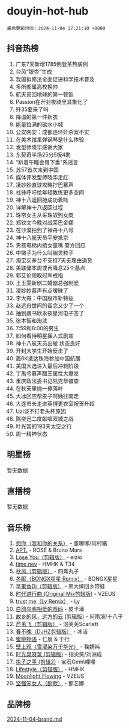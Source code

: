 # douyin-hot-hub

`最后更新时间：2024-11-04 17:21:10 +0800`

## 抖音热榜

1. 广东7天新增1785例登革热病例
1. 台风“银杏”生成
1. 我国拟修法全面促进科学技术普及
1. 多所部属高校换帅
1. 航天员回地球的第一顿饭
1. Passion在开封夜骑里具象化了
1. 歼35要来了吗
1. 降温的第一件新衣
1. 能量拉满的碳水小城
1. 公安网安：成都连环奸杀案不实
1. 在美术馆里弹钢琴是什么体验
1. 发型师晓华感谢大家
1. 东契奇半场25分5板4助
1. “趴着午睡会胃下垂”系谣言
1. 苏57首次来到中国
1. 媒体评发型师晓华走红
1. 凌妙妙直球攻略拧巴慕声
1. 杜锋呼吁给年轻教练更多空间
1. 神十八返回舱成功着陆
1. 详解神十八返回过程
1. 珠帘女主从采珠奴到女商
1. 郑钦文今晚对战莱巴金娜
1. 在沙漠拍到了神舟十八号
1. 神十八航天员平安抵京
1. 男孩电梯内捂女童嘴 警方回应
1. 中微子为什么叫幽灵粒子
1. 淘宝买茅台不支持7天无理由退货
1. 美联储本周或再降息25个基点
1. 郭艾伦领取冠军戒指
1. 王玉雯新剧二婚霸总强制爱
1. 凌妙妙慕声有点暧昧了
1. 李大霄：中国股市新特征
1. 赵远舟世间的留念又少了一个
1. 抽到虞书欣永夜星河电子签了
1. 张本智和淘汰
1. 7:59和8:00的男生
1. 如何看待明星摇人式剧宣
1. 神十八航天员出舱 状态良好
1. 开封大学生开始反击了
1. 轰6K抵达珠海参加中国航展
1. 美国大选进入最后冲刺阶段
1. 丁禹兮慕声醋王属性大爆发
1. 重庆政法委书记陆克华被查
1. 在秋天里抛一捧落叶
1. 大冰回应帮麦子阿姨往南走
1. 大连市长走进英博更衣室祝贺升超
1. Uzi谈不打老头杯原因
1. 陈奕迅二度献唱双城之战
1. 叶光富的193天太空之行
1. 周一精神状态

## 明星榜

暂无数据

## 直播榜

暂无数据

## 音乐榜

1. [想你（我和你的关系）](https://sf3-cdn-tos.douyinstatic.com/obj/tos-cn-ve-2774/o8QxhcOBDYYX0zqKCjFVQXZ3RBffnRBQEogitG) - 董唧唧/何村猪
1. [APT.](https://sf3-cdn-tos.douyinstatic.com/obj/tos-cn-ve-2774/oUIcRnUtZBV1JgZtxIMCAiiBSVBSEEOCFfkeMQ) - ROSÉ & Bruno Mars
1. [Lose You（剪辑版）](https://sf5-hl-cdn-tos.douyinstatic.com/obj/tos-cn-ve-2774/og9yxQxAWI86iBNr9ojBFMoWTIvDZZb8HwiGY) - elzio
1. [time nev](https://sf3-cdn-tos.douyinstatic.com/obj/tos-cn-ve-2774/oc6aICzpzBCWrhCvDVi2AZmQLt0gIBxfMEfd6i) - HMHK & T34
1. [秋风（剪辑版）](https://sf3-cdn-tos.douyinstatic.com/obj/tos-cn-ve-2774/ocGaU84LfAfzMd2wbXdQFpCGhBiXg82JNMRRie) - 四熹丸子
1. [冬眠（BONGX星星 Remix）](https://sf5-hl-cdn-tos.douyinstatic.com/obj/tos-cn-ve-2774/oMCfFFoE3LwQ7agAgOIG4ieExqkeAsxNBEkLdz) - BONGX星星
1. [苹果香Dj（剪辑版）](https://sf5-hl-cdn-tos.douyinstatic.com/obj/tos-cn-ve-2774/oEeIEQbYGAOspCTRAIeYF4Ok8LgZ8NBaRe4ztR) - 黑大婶回乡带娃
1. [时代进行曲 (Original Mix剪辑版)](https://sf5-hl-cdn-tos.douyinstatic.com/obj/tos-cn-ve-2774/oYrssziLdrtiW6cKABM8n5Vfc2xwXiIBInoAkn) - VZEUS
1. [trust me（Ly Remix）](https://sf5-hl-cdn-tos.douyinstatic.com/obj/tos-cn-ve-2774/oUo1M8fz5AfmMSExABQQKFE0eCMWgsiccfqrMA) - Ly
1. [白鸽乌鸦相爱的戏码](https://sf5-hl-cdn-tos.douyinstatic.com/obj/tos-cn-ve-2774/oMVVEf6eDAOmFtNtCsEqKpIorBDM8Nkg6TZRqC) - 皮卡潘
1. [故乡的风，远方的云 (剪辑版)](https://sf3-cdn-tos.douyinstatic.com/obj/tos-cn-ve-2774/ooPEdiZMrAAWisczq1WXoZYGU6GxII2UUBvYI) - 何雨溪/十八子
1. [芦苇飞（剪辑版）](https://sf5-hl-cdn-tos.douyinstatic.com/obj/tos-cn-ve-2774/ok3IaChjEFFoK3FAMzXDEgfpeE6Al3Nv2BnfCW) - 泡芙芙Scarlett
1. [春不晚（DJHZ剪辑版）](https://sf5-hl-cdn-tos.douyinstatic.com/obj/tos-cn-ve-2774/osEZa7YZ6wNo9QDABgfGFaCQKRQTNafsBJDnKt) - 冰洁
1. [蜜桃物语](https://sf3-cdn-tos.douyinstatic.com/obj/tos-cn-ve-2774/oIhOSCZtIACtYU4XQkngiW9kCBfVD1Fz9IYeqL) - 仁辰 & 于行
1. [壁上观（雪浸染万千华光）](https://sf3-cdn-tos.douyinstatic.com/obj/tos-cn-ve-2774/ocIizBMxWi8vA8UdAMIYdYCjgBB5Z3WZWxrvY) - 鞠婧祎
1. [时光晃呀晃 (剪辑版)](https://sf5-hl-cdn-tos.douyinstatic.com/obj/tos-cn-ve-2774/o8ACeQem3gwI1x3GIYGAfKG0LJebKFRJDwRwyW) - 指尖笑/刘洲成
1. [执子之手 (剪辑2)](https://sf3-cdn-tos.douyinstatic.com/obj/tos-cn-ve-2774/oUoZLQjCc31XzqsBnBQUNgeKtYPBcgbFDwtfcu) - 宝石Gem\哩哩
1. [Lifestyle（剪辑版）](https://sf3-cdn-tos.douyinstatic.com/obj/tos-cn-ve-2774/owfqGgjwG3V5lCLaAIezFMeg3LtuKNBaZKgzPV) - HMHK
1. [Moonlight Flowing](https://sf5-hl-cdn-tos.douyinstatic.com/obj/tos-cn-ve-2774/oopZsCtRnQgOhEYmv9FfBBgwmeaQmWQQZED9tN) - VZEUS
1. [坚强笨女人（副歌）](https://sf5-hl-cdn-tos.douyinstatic.com/obj/tos-cn-ve-2774/ospNInQiZvGWyBVg5zkNsAMct5uJIg1CrZiPL) - 那艺娜

## 品牌榜

[2024-11-04-brand.md](2024-11-04-brand.md)
